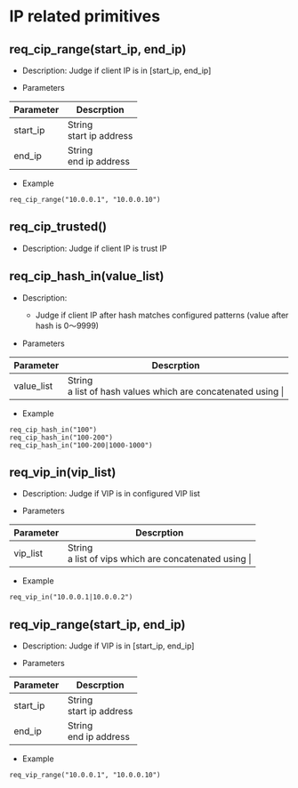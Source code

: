 # IP related primitives

## req_cip_range(start_ip, end_ip)
* Description: Judge if client IP is in [start_ip, end_ip]

* Parameters

| Parameter | Descrption |
| --------- | ---------- |
| start_ip| String<br>start ip address | 
| end_ip| String<br>end ip address | 

* Example

```
req_cip_range("10.0.0.1", "10.0.0.10")
```

## req_cip_trusted()
* Description: Judge if client IP is trust IP

## req_cip_hash_in(value_list)
* Description:
  - Judge if client IP after hash matches configured patterns (value after hash is 0～9999)

* Parameters

| Parameter | Descrption |
| --------- | ---------- |
| value_list | String<br>a list of hash values which are concatenated using &#124; |

* Example

```
req_cip_hash_in("100")
req_cip_hash_in("100-200")
req_cip_hash_in("100-200|1000-1000")
```

## req_vip_in(vip_list)
* Description: Judge if VIP is in configured VIP list

* Parameters

| Parameter | Descrption |
| --------- | ---------- |
| vip_list | String<br>a list of vips which are concatenated using &#124; |

* Example

```
req_vip_in("10.0.0.1|10.0.0.2")
```

## req_vip_range(start_ip, end_ip)
* Description: Judge if VIP is in [start_ip, end_ip]

* Parameters

| Parameter | Descrption |
| --------- | ---------- |
| start_ip| String<br>start ip address | 
| end_ip| String<br>end ip address | 

* Example

```
req_vip_range("10.0.0.1", "10.0.0.10")
```
